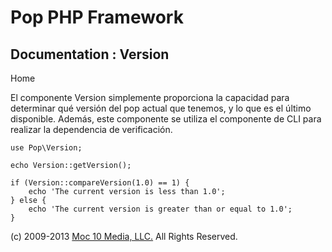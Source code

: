 Pop PHP Framework
=================

Documentation : Version
-----------------------

Home

El componente Version simplemente proporciona la capacidad para
determinar qué versión del pop actual que tenemos, y lo que es el último
disponible. Además, este componente se utiliza el componente de CLI para
realizar la dependencia de verificación.

    use Pop\Version;

    echo Version::getVersion();

    if (Version::compareVersion(1.0) == 1) {
        echo 'The current version is less than 1.0';
    } else {
        echo 'The current version is greater than or equal to 1.0';
    }

\(c) 2009-2013 [Moc 10 Media, LLC.](http://www.moc10media.com) All
Rights Reserved.
